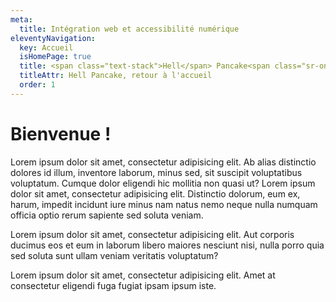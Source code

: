 ```yaml
---
meta:
  title: Intégration web et accessibilité numérique
eleventyNavigation:
  key: Accueil
  isHomePage: true
  title: <span class="text-stack">Hell</span> Pancake<span class="sr-only">, retour à l'accueil</span>
  titleAttr: Hell Pancake, retour à l'accueil
  order: 1
---
```


# Bienvenue !

Lorem ipsum dolor sit amet, consectetur adipisicing elit. Ab alias distinctio dolores id illum, inventore laborum, minus sed, sit suscipit voluptatibus voluptatum. Cumque dolor eligendi hic mollitia non quasi ut? Lorem ipsum dolor sit amet, consectetur adipisicing elit. Distinctio dolorum, eum ex, harum, impedit incidunt iure minus nam natus nemo neque nulla numquam officia optio rerum sapiente sed soluta veniam.

Lorem ipsum dolor sit amet, consectetur adipisicing elit. Aut corporis ducimus eos et eum in laborum libero maiores nesciunt nisi, nulla porro quia sed soluta sunt ullam veniam veritatis voluptatum?

Lorem ipsum dolor sit amet, consectetur adipisicing elit. Amet at consectetur eligendi fuga fugiat ipsam ipsum iste.
